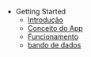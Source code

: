 - Getting Started
  - [Introdução](index.md)
  - [Conceito do App](pages/diagrama.md?id=exemplos-básicos)
  - [Funcionamento](pages/telaimagens.md)
  - [bando de dados](pages/bandos.md?id=)
